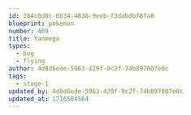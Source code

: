```yaml
---
id: 284c0d8c-0b34-4830-9eeb-f3dabdbf8fa8
blueprint: pokemon
number: 469
title: Yanmega
types:
  - bug
  - flying
author: 4d8d6ede-5963-429f-9c2f-74b897007e0c
tags:
  - stage-1
updated_by: 4d8d6ede-5963-429f-9c2f-74b897007e0c
updated_at: 1716504564
---
```

